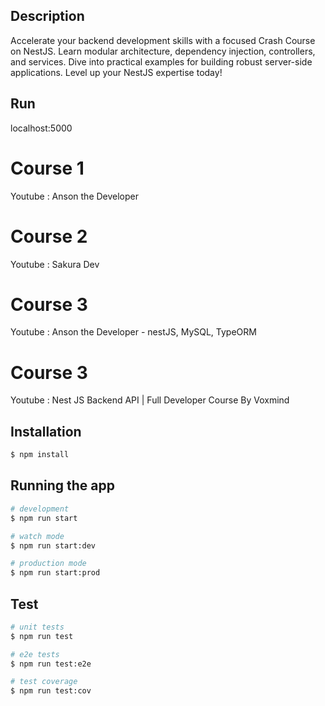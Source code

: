## Description

Accelerate your backend development skills with a focused Crash Course on NestJS. Learn modular architecture, dependency injection, controllers, and services. Dive into practical examples for building robust server-side applications. Level up your NestJS expertise today!

## Run

localhost:5000

# Course 1

Youtube : Anson the Developer

# Course 2

Youtube : Sakura Dev

# Course 3

Youtube : Anson the Developer - nestJS, MySQL, TypeORM

# Course 3

Youtube : Nest JS Backend API | Full Developer Course By Voxmind

## Installation

```bash
$ npm install
```

## Running the app

```bash
# development
$ npm run start

# watch mode
$ npm run start:dev

# production mode
$ npm run start:prod
```

## Test

```bash
# unit tests
$ npm run test

# e2e tests
$ npm run test:e2e

# test coverage
$ npm run test:cov
```


